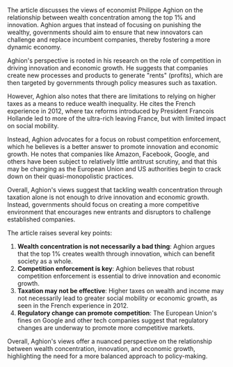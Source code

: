 The article discusses the views of economist Philippe Aghion on the relationship between wealth concentration among the top 1% and innovation. Aghion argues that instead of focusing on punishing the wealthy, governments should aim to ensure that new innovators can challenge and replace incumbent companies, thereby fostering a more dynamic economy.

Aghion's perspective is rooted in his research on the role of competition in driving innovation and economic growth. He suggests that companies create new processes and products to generate "rents" (profits), which are then targeted by governments through policy measures such as taxation.

However, Aghion also notes that there are limitations to relying on higher taxes as a means to reduce wealth inequality. He cites the French experience in 2012, where tax reforms introduced by President Francois Hollande led to more of the ultra-rich leaving France, but with limited impact on social mobility.

Instead, Aghion advocates for a focus on robust competition enforcement, which he believes is a better answer to promote innovation and economic growth. He notes that companies like Amazon, Facebook, Google, and others have been subject to relatively little antitrust scrutiny, and that this may be changing as the European Union and US authorities begin to crack down on their quasi-monopolistic practices.

Overall, Aghion's views suggest that tackling wealth concentration through taxation alone is not enough to drive innovation and economic growth. Instead, governments should focus on creating a more competitive environment that encourages new entrants and disruptors to challenge established companies.

The article raises several key points:

1. **Wealth concentration is not necessarily a bad thing**: Aghion argues that the top 1% creates wealth through innovation, which can benefit society as a whole.
2. **Competition enforcement is key**: Aghion believes that robust competition enforcement is essential to drive innovation and economic growth.
3. **Taxation may not be effective**: Higher taxes on wealth and income may not necessarily lead to greater social mobility or economic growth, as seen in the French experience in 2012.
4. **Regulatory change can promote competition**: The European Union's fines on Google and other tech companies suggest that regulatory changes are underway to promote more competitive markets.

Overall, Aghion's views offer a nuanced perspective on the relationship between wealth concentration, innovation, and economic growth, highlighting the need for a more balanced approach to policy-making.